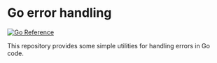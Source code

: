 # Go error handling

[![Go Reference](https://pkg.go.dev/badge/github.com/pat42smith/or.svg)](https://pkg.go.dev/github.com/pat42smith/or)

This repository provides some simple utilities for handling errors in Go code.
